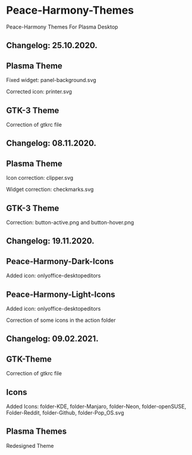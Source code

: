 # Peace-Harmony-Themes
Peace-Harmony Themes For Plasma Desktop 

Changelog: 25.10.2020.
----------------------

Plasma Theme 
-------------

Fixed widget: panel-background.svg

Corrected icon: printer.svg

GTK-3 Theme
-----------

Correction of gtkrc file

Changelog: 08.11.2020.
---------------------

Plasma Theme
-------------

Icon correction: clipper.svg

Widget correction: checkmarks.svg

GTK-3 Theme
-----------

Correction: button-active.png and button-hover.png

Changelog: 19.11.2020.
----------------------

Peace-Harmony-Dark-Icons
------------------------

Added icon: onlyoffice-desktopeditors

Peace-Harmony-Light-Icons
-------------------------

Added icon: onlyoffice-desktopeditors

Correction of some icons in the action folder

Changelog: 09.02.2021.
----------------------

GTK-Theme
---------

Correction of gtkrc file

Icons
------

Added Icons: folder-KDE, folder-Manjaro, folder-Neon, folder-openSUSE, Folder-Reddit, folder-Github, folder-Pop_OS.svg

Plasma Themes
-------------

Redesigned Theme 




